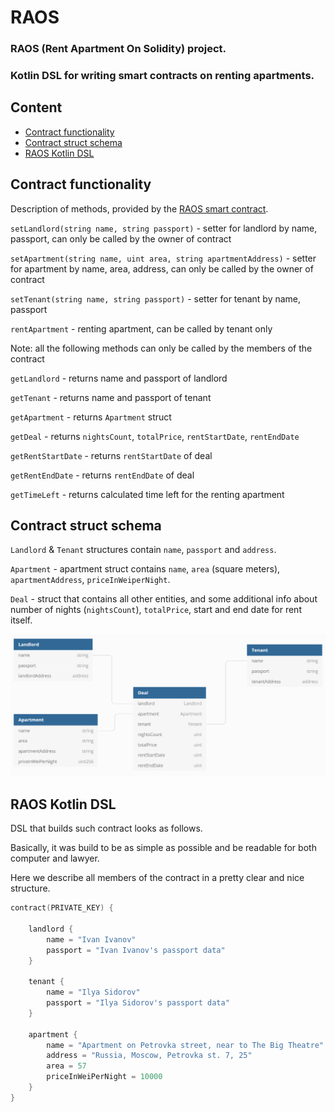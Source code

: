 # RAOS

### RAOS (Rent Apartment On Solidity) project.
### Kotlin DSL for writing smart contracts on renting apartments.

## Content

- [Contract functionality](#Contract-functionality)
- [Contract struct schema](#Contract-struct-schema)
- [RAOS Kotlin DSL](#RAOS-Kotlin-DSL)

## Contract functionality

Description of methods, provided by the [RAOS smart contract](https://github.com/AndreyVolkovBI/RAOS/blob/master/RAOSContract.sol).

`setLandlord(string name, string passport)` - setter for landlord by name, passport, can only be called by the owner of contract

`setApartment(string name, uint area, string apartmentAddress)` - setter for apartment by name, area, address, can only be called by the owner of contract 

`setTenant(string name, string passport)` - setter for tenant by name, passport

`rentApartment` - renting apartment, can be called by tenant only 

Note: all the following methods can only be called by the members of the contract 

`getLandlord` - returns name and passport of landlord

`getTenant` - returns name and passport of tenant

`getApartment` - returns `Apartment` struct

`getDeal` - returns `nightsCount`, `totalPrice`, `rentStartDate`, `rentEndDate`

`getRentStartDate` - returns `rentStartDate` of deal

`getRentEndDate` - returns `rentEndDate` of deal

`getTimeLeft` - returns calculated time left for the renting apartment 

## Contract struct schema

`Landlord` & `Tenant` structures contain `name`, `passport` and `address`.

`Apartment` - apartment struct contains `name`, `area` (square meters), `apartmentAddress`, `priceInWeiperNight`.

`Deal` - struct that contains all other entities, and some additional info about 
number of nights (`nightsCount`), `totalPrice`, start and end date for rent itself. 

![Drag Racing](./src/img/contract_schema.png)

## RAOS Kotlin DSL
DSL that builds such contract looks as follows.

Basically, it was build to be as simple as possible and be readable for both computer and lawyer.

Here we describe all members of the contract in a pretty clear and nice structure.

```kotlin
contract(PRIVATE_KEY) {

    landlord {
        name = "Ivan Ivanov"
        passport = "Ivan Ivanov's passport data"
    }

    tenant {
        name = "Ilya Sidorov"
        passport = "Ilya Sidorov's passport data"
    }

    apartment {
        name = "Apartment on Petrovka street, near to The Big Theatre"
        address = "Russia, Moscow, Petrovka st. 7, 25"
        area = 57
        priceInWeiPerNight = 10000
    }
}
```
